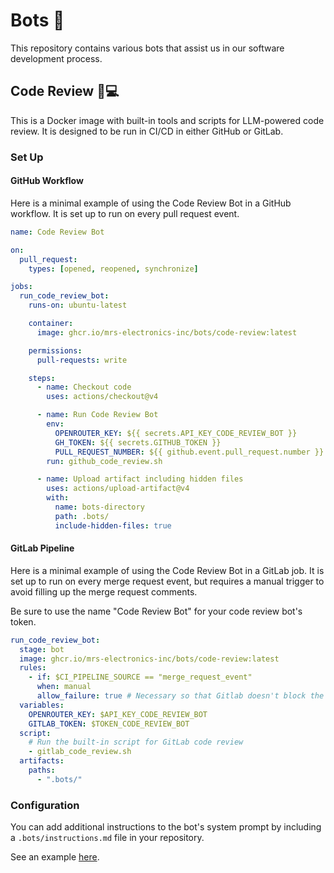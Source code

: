 # Bots 🤖

This repository contains various bots that assist us in our software development process.

## Code Review 🧐💻

This is a Docker image with built-in tools and scripts for LLM-powered code review. It is designed to be run in CI/CD in either GitHub or GitLab.

### Set Up

#### GitHub Workflow

Here is a minimal example of using the Code Review Bot in a GitHub workflow. It is set up to run on every pull request event.

```yaml
name: Code Review Bot

on:
  pull_request:
    types: [opened, reopened, synchronize]

jobs:
  run_code_review_bot:
    runs-on: ubuntu-latest

    container:
      image: ghcr.io/mrs-electronics-inc/bots/code-review:latest

    permissions:
      pull-requests: write

    steps:
      - name: Checkout code
        uses: actions/checkout@v4

      - name: Run Code Review Bot
        env:
          OPENROUTER_KEY: ${{ secrets.API_KEY_CODE_REVIEW_BOT }}
          GH_TOKEN: ${{ secrets.GITHUB_TOKEN }}
          PULL_REQUEST_NUMBER: ${{ github.event.pull_request.number }}
        run: github_code_review.sh

      - name: Upload artifact including hidden files
        uses: actions/upload-artifact@v4
        with:
          name: bots-directory
          path: .bots/
          include-hidden-files: true
```

#### GitLab Pipeline

Here is a minimal example of using the Code Review Bot in a GitLab job. It is set up to run on every merge request event, but requires a manual trigger to avoid filling up the merge request comments.

Be sure to use the name "Code Review Bot" for your code review bot's token.

```yaml
run_code_review_bot:
  stage: bot
  image: ghcr.io/mrs-electronics-inc/bots/code-review:latest
  rules:
    - if: $CI_PIPELINE_SOURCE == "merge_request_event"
      when: manual
      allow_failure: true # Necessary so that Gitlab doesn't block the pipeline
  variables:
    OPENROUTER_KEY: $API_KEY_CODE_REVIEW_BOT
    GITLAB_TOKEN: $TOKEN_CODE_REVIEW_BOT
  script:
    # Run the built-in script for GitLab code review
    - gitlab_code_review.sh
  artifacts:
    paths:
      - ".bots/"
```

### Configuration

You can add additional instructions to the bot's system prompt by including a `.bots/instructions.md` file in your repository.

See an example [here](/.bots/instructions.md).
